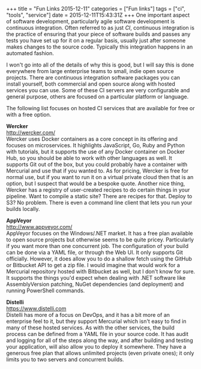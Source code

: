 +++
title = "Fun Links 2015-12-11"
categories = ["Fun links"]
tags = ["ci", "tools", "service"]
date = 2015-12-11T15:43:31Z
+++
One important aspect of software development, particularly agile software development is continuous integration. Often referred to as just *CI*, continuous integration is the practice of ensuring that your piece of software builds and passes any tests you have set up for it on a regular basis, usually just after someone makes changes to the source code. Typically this integration happens in an automated fashion.

I won't go into all of the details of why this is good, but I will say this is done everywhere from large enterprise teams to small, indie open source projects. There are continuous integration software packages you can install yourself, both commercial and open source along with hosted services you can use. Some of these CI servers are very configurable and general purpose, others are focused on a particular platform or language.

The following list focuses on hosted CI services that are available for free or with a free option.

**Wercker**  
http://wercker.com/  
Wercker uses Docker containers as a core concept in its offering and focuses on microservices. It highlights JavaScript, Go, Ruby and Python with tutorials, but it supports the use of any Docker container on Docker Hub, so you should be able to work with other languages as well. It supports Git out of the box, but you could probably have a container with Mercurial and use that if you wanted to. As for pricing, Wercker is free for normal use, but if you want to run it on a virtual private cloud then that is an option, but I suspect that would be a bespoke quote. Another nice thing, Wercker has a registry of user-created recipes to do certain things in your pipeline. Want to compile a static site? There are recipes for that. Deploy to S3? No problem. There is even a command line client that lets you run your builds locally.

**AppVeyor**  
http://www.appveyor.com/  
AppVeyor focuses on the Windows/.NET market. It has a free plan available to open source projects but otherwise seems to be quite pricey. Particularly if you want more than one concurrent job. The configuration of your build can be done via a YAML file, or through the Web UI. It only supports Git officially. However, it does allow you to do a shallow fetch using the GitHub or Bitbucket API to get a zip file. I would imagine that would work for a Mercurial repository hosted with Bitbucket as well, but I don't know for sure. It supports the things you'd expect when dealing with .NET software like AssemblyVersion patching, NuGet dependencies (and deployment) and running PowerShell commands.

**Distelli**  
https://www.distelli.com  
Distelli has more of a focus on DevOps, and it has a bit more of an enterprise feel to it, but they support Mercurial which isn't easy to find in many of these hosted services. As with the other services, the build process can be defined from a YAML file in your source code. It has audit and logging for all of the steps along the way, and after building and testing your application, will also allow you to deploy it somewhere. They have a generous free plan that allows unlimited projects (even private ones); it only limits you to two servers and concurrent builds.
